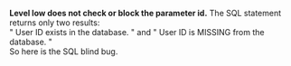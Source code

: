 **Level low does not check or block the parameter id.**
The SQL statement returns only two results:<br>
" User ID exists in the database. " and " User ID is MISSING from the database. "<br>
So here is the SQL blind bug.